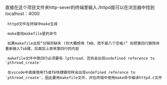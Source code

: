 直接在这个项目文件夹http-sever的终端里输入./httpd就可以在浏览器中找到localhost：4000

     httpd文件在终端中make生成
     
     make查找makefile里的命令
     
     如果makefile出现“分隔符缺失 (你大概想用 TAB，而不是八个空格)” 则把第四行删除并重新输入Tab键，后面加上原来第四行的内容

     makefile文件中第四行必须要有-lpthread，否则会出现undefined reference to `pthread_create'

     在vscode中直接使用f5或f6快捷键同样会出现undefined reference to `pthread_create'，因此要用makefile文件，并在终端中使用make命令编译httpd.c文件
